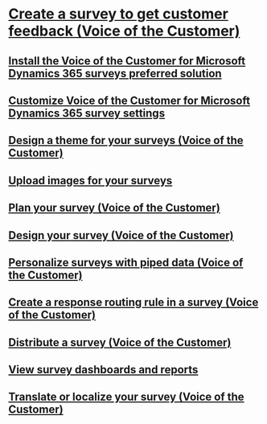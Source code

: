# [Create a survey to get customer feedback (Voice of the Customer)](create-voice-of-customer-survey.md)
## [Install the Voice of the Customer for Microsoft Dynamics 365 surveys preferred solution](install-voice-of-customer-preferred-solution.md)
## [Customize Voice of the Customer for Microsoft Dynamics 365 survey settings](customize-voice-of-customer.md)
## [Design a theme for your surveys (Voice of the Customer)](design-voice-of-customer-survey-theme.md)
## [Upload images for your surveys](upload-voice-of-customer-survey-images.md)
## [Plan your survey (Voice of the Customer)](plan-voice-of-customer-survey.md)
## [Design your survey (Voice of the Customer)](design-voice-of-customer-survey.md)
## [Personalize surveys with piped data (Voice of the Customer)](personalize-voice-of-customer-surveys-piped-data.md)
## [Create a response routing rule in a survey (Voice of the Customer)](create-response-routing-rule-voice-of-customer-survey.md)
## [Distribute a survey (Voice of the Customer)](distribute-voice-of-customer-survey.md)
## [View survey dashboards and reports](view-voice-of-customer-survey-dashboards-reports.md)
## [Translate or localize your survey (Voice of the Customer)](translate-localize-voice-of-customer-survey.md)
